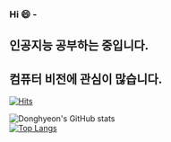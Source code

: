### Hi 😄 - 
## 인공지능 공부하는 중입니다.
## 컴퓨터 비전에 관심이 많습니다.
<!--
**hyeon9698/hyeon9698** is a ✨ _special_ ✨ repository because its `README.md` (this file) appears on your GitHub profile.
Here are some ideas to get you started:
- 🔭 I’m currently working on ...
- 🌱 I’m currently learning ...
- 👯 I’m looking to collaborate on ...
- 🤔 I’m looking for help with ...
- 💬 Ask me about ...
- 📫 How to reach me: ...
- 😄 Pronouns: ...
- ⚡ Fun fact: ...
-->

[![Hits](https://hits.seeyoufarm.com/api/count/incr/badge.svg?url=https%3A%2F%2Fgithub.com%2Fhyeon9698&count_bg=%2379C83D&title_bg=%23555555&icon=googlekeep.svg&icon_color=%23E7E7E7&title=hits&edge_flat=false)](https://hits.seeyoufarm.com)

![Donghyeon's GitHub stats](https://github-readme-stats.vercel.app/api?username=hyeon9698&count_private=true&show_icons=true&theme=dracula)
<br>[![Top Langs](https://github-readme-stats.vercel.app/api/top-langs/?username=hyeon9698&layout=compact&theme=dracula)](https://github.com/anuraghazra/github-readme-stats)
